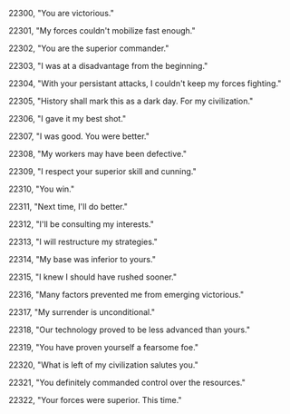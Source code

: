 ﻿22300, "You are victorious."

22301, "My forces couldn't mobilize fast enough."

22302, "You are the superior commander."

22303, "I was at a disadvantage from the beginning."

22304, "With your persistant attacks, I couldn't keep my forces fighting."

22305, "History shall mark this as a dark day.  For my civilization."

22306, "I gave it my best shot."

22307, "I was good.  You were better."

22308, "My workers may have been defective."

22309, "I respect your superior skill and cunning."

22310, "You win."

22311, "Next time, I'll do better."

22312, "I'll be consulting my interests."

22313, "I will restructure my strategies."

22314, "My base was inferior to yours."

22315, "I knew I should have rushed sooner."

22316, "Many factors prevented me from emerging victorious."

22317, "My surrender is unconditional."

22318, "Our technology proved to be less advanced than yours."

22319, "You have proven yourself a fearsome foe."

22320, "What is left of my civilization salutes you."

22321, "You definitely commanded control over the resources."

22322, "Your forces were superior.  This time."

